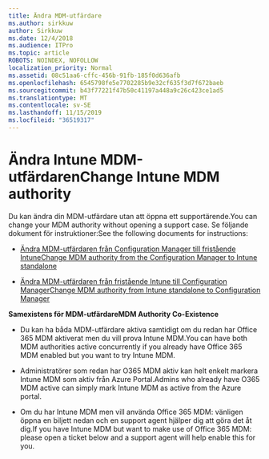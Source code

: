 ```yaml
---
title: Ändra MDM-utfärdare
ms.author: sirkkuw
author: Sirkkuw
ms.date: 12/4/2018
ms.audience: ITPro
ms.topic: article
ROBOTS: NOINDEX, NOFOLLOW
localization_priority: Normal
ms.assetid: 08c51aa6-cffc-456b-91fb-185f0d636afb
ms.openlocfilehash: 6545798fe5e7702285b9e32cf635f3d7f672baeb
ms.sourcegitcommit: b43f77221f47b50c41197a448a9c26c423ce1ad5
ms.translationtype: MT
ms.contentlocale: sv-SE
ms.lasthandoff: 11/15/2019
ms.locfileid: "36519317"
---
```

# <a name="change-intune-mdm-authority"></a><span data-ttu-id="a4d0a-102">Ändra Intune MDM-utfärdaren</span><span class="sxs-lookup"><span data-stu-id="a4d0a-102">Change Intune MDM authority</span></span>

<span data-ttu-id="a4d0a-103">Du kan ändra din MDM-utfärdare utan att öppna ett supportärende.</span><span class="sxs-lookup"><span data-stu-id="a4d0a-103">You can change your MDM authority without opening a support case.</span></span> <span data-ttu-id="a4d0a-104">Se följande dokument för instruktioner:</span><span class="sxs-lookup"><span data-stu-id="a4d0a-104">See the following documents for instructions:</span></span>
  
- [<span data-ttu-id="a4d0a-105">Ändra MDM-utfärdaren från Configuration Manager till fristående Intune</span><span class="sxs-lookup"><span data-stu-id="a4d0a-105">Change MDM authority from the Configuration Manager to Intune standalone</span></span>](https://docs.microsoft.com/sccm/mdm/deploy-use/migrate-change-mdm-authority)
    
- [<span data-ttu-id="a4d0a-106">Ändra MDM-utfärdaren från fristående Intune till Configuration Manager</span><span class="sxs-lookup"><span data-stu-id="a4d0a-106">Change MDM authority from Intune standalone to Configuration Manager</span></span>](https://docs.microsoft.com/sccm/mdm/deploy-use/change-mdm-authority)
    
 <span data-ttu-id="a4d0a-107">**Samexistens för MDM-utfärdare**</span><span class="sxs-lookup"><span data-stu-id="a4d0a-107">**MDM Authority Co-Existence**</span></span>
  
- <span data-ttu-id="a4d0a-108">Du kan ha båda MDM-utfärdare aktiva samtidigt om du redan har Office 365 MDM aktiverat men du vill prova Intune MDM.</span><span class="sxs-lookup"><span data-stu-id="a4d0a-108">You can have both MDM authorities active concurrently if you already have Office 365 MDM enabled but you want to try Intune MDM.</span></span>
    
- <span data-ttu-id="a4d0a-109">Administratörer som redan har O365 MDM aktiv kan helt enkelt markera Intune MDM som aktiv från Azure Portal.</span><span class="sxs-lookup"><span data-stu-id="a4d0a-109">Admins who already have O365 MDM active can simply mark Intune MDM as active from the Azure portal.</span></span>
    
- <span data-ttu-id="a4d0a-110">Om du har Intune MDM men vill använda Office 365 MDM: vänligen öppna en biljett nedan och en support agent hjälper dig att göra det åt dig.</span><span class="sxs-lookup"><span data-stu-id="a4d0a-110">If you have Intune MDM but want to make use of Office 365 MDM: please open a ticket below and a support agent will help enable this for you.</span></span>
    

